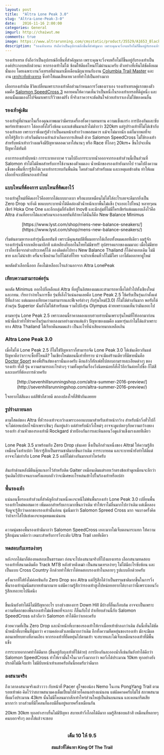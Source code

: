 ```yaml
---
layout: post
title:  "Altra Lone Peak 3.0"
slug: "Altra-Lone-Peak-3-0"
date:   2016-11-16 2:00:00
categories: General
imgurl: http://chaiwut.me
comments: true
image: https://www.altrarunning.com/cmsstatic/product/35529/A1653_BlackRed_btn3_xl.jpg
description: "รองเท้าเทรล ยังถือว่าเป็นอุปกรณ์อีกชิ้นที่สำคัญมาก เพราะคุณจะวิ่งจบหรือไม่ก็ขึ้นอยู่กับรองเท้าเป็นองค์ประกอบหลักด้วยนะ หากรองเท้าไม่ได้ ซ้อมให้ดีแค่ไหนก็ไม่ผ่านนะครับ ตัวอย่างที่เห็นได้ชัดคือผมนั่นเอง โดยเฉพาะงานวิ่งเทรลที่ผ่านมาเมื่อเดือนมิถุนายนกับงาน Columbia Trail Master และงาน เขาประทับช้างเทรล ซึ่งทำให้ผมเสียดายเวลาที่ทำไปเป็นอย่างมาก"
---
```

รองเท้าเทรล ยังถือว่าเป็นอุปกรณ์อีกชิ้นที่สำคัญมาก เพราะคุณจะวิ่งจบหรือไม่ก็ขึ้นอยู่กับรองเท้าเป็นองค์ประกอบหลักด้วยนะ หากรองเท้าไม่ได้ ซ้อมให้ดีแค่ไหนก็ไม่ผ่านนะครับ ตัวอย่างที่เห็นได้ชัดคือผมนั่นเอง โดยเฉพาะงานวิ่งเทรลที่ผ่านมาเมื่อเดือนมิถุนายนกับงาน [Columbia Trail Master](http://chaiwut.me/2016/06/20/columbia-trail-master) และงาน [เขาประทับช้างเทรล](http://chaiwut.me/2016/06/20/Khaopratubchang-Compressport-Trail-2016) ซึ่งทำให้ผมเสียดายเวลาที่ทำไปเป็นอย่างมาก

เลือกรองเท้าผิด ชีวิตเปลี่ยนเพราะรองเท้าคือส่วนกำหนดการวิ่งของเราเอง รองเท้าเทรลคู่แรกของตัวผมคือ [Salomon SpeedCross 3](https://bestrangers.wordpress.com/2016/05/04/salomon-speedcross-3-review/) หลายคนให้ความเห็นว่าเป็นหนึ่งในรองเท้าเทรลที่ดีคู่หนึ่ง และตอนนั้นผมเองก็ไปจัดมาเพราะรีวิวของฝรั่ง ที่จริงเราควรจะตัดสินใจด้วยเท้าเราเองไม่ใช้ของคนอื่น

### รองเท้าคู่เดิม

รองเท้าคู่ที่ผ่านมาในเรื่องคุณภาพผมว่ามีครบเครื่องทั้งความทนทาน ความแข็งแกร่ง การป้องกันและซับพอร์ทเท้าของเรา ได้ลองทั้งใส่วิ่งซ้อม และแข่งขันมาแล้วไม่ต่ำกว่า 320km แต่รูปร่างเท้าที่ไม่ได้เข้ากับรองเท้าเลย เพราะเราพึ่งมารู้ตัวว่าเป็นคนหน้าเท้ากว้างพอสมควร แม้จะไม่มากนัก แต่ก็มากพอที่จะทำให้รู้สึกว่า เท้าเริ่มดันรองเท้าแล้วเกิดอาการเสียดสี ด้วย Salomon SpeedCross ไม่ใช้รองเท้าสำหรับหน้าเท้ากว้างผมจึงมีปัญหาตลอดเวลาใส่นานๆ หรือ Race ที่ไกลๆ 20km+ ขึ้นไปจะเห็นปัญหาได้ทันที

อาการรองเท้าบีบหน้า การระบายอากาศ รวมไปถึงการระบายน้ำออกจากรองเท้าส่วนนี้เป็นส่วนที่ Salomon ทำได้ไม่ดีพอสำหรับการใช้งานของตัวผมเอง น้ำหนักของรองเท้ายังมากไป รวมไปถึงความแข็งของพื้นที่เรารู้สึกได้เวลาเท้ากระทบกันพื้นดิน โดยส่วนตัวสำหรับผม และเหตุผลข้างต้น ทำให้ผมเลือกที่จะเปลี่ยนรองเท้าใหม่

### แบบไหนที่ต้องการ แบบไหนที่คิดเอาไว้

รองเท้าคู่ใหม่ที่คิดเอาไว้คืออยากได้แบบบางเบา หรือแบบเหมือนไม่ได้ใส่อะไรเลยจะดีมากยิ่งเป็น Zero Drop จะยิ่งดี ขอแบบระบายน้ำได้ดีคล่องตัวน้ำหนักเบาพื้นไม่แข็ง (จะเยอะไปไหน) หลายๆคนเชียร์ Hoka One One และอีกกลุ่มก็ยังเชียร์ Inov8 และมีกลุ่มที่ไม่มีใครเชียร์แต่ผมแอบเล็งไว้คือ Altra ส่วนที่อยากได้และพร้อมจะเอาเลยทันทีถ้าหาได้นั่นก็คือ New Balance Minimus

<center><img src="https://bestrangers.files.wordpress.com/2016/11/mt10-v4-outer2520space2520with2520red-234763be.jpeg?w=736" alt=""><br>[https://www.lyst.com/shop/mens-new-balance-sneakers/](https://www.lyst.com/shop/mens-new-balance-sneakers/)</center>

เริ่มต้นตามหารองเท้ารุ่นนี้เลยทันที เพราะมีคุณสมบัติที่ผมอยากได้เกือบทั้งหมดเลยทีเดียว ผมรู้จักรองเท้ารุ่นนี้จากเหลียงมาอีกที แต่เหลียงก็บอกในไทยไม่มีขาย!!  อุปสรรคแรกของผมมาละ เมื่อไม่มีขาย เราก็หาซื้อจากต่างประเทศก็ได้ ลองติดต่อไปทาง New Balance Thailand ก็ได้คำตอบเดิม ไม่มีขาย และไม่นำเข้า ครั้นจะซื้อผ่านเว็บก็ไม่ส่งที่ไทย จะฝากเพื่อนหิ้วก็ไม่มีใคร เอางี้ตัดออกหาคู่ใหม่

พอตัดตัวเลือกนี้ออก ก็คงไม่เหลืออะไรแล้วนอกจาก Altra LonePeak

### เทียบความสามารถต่อรุ่น

พอตัด Minimus ออกไปก็เหลือแต่ Altra ที่อยู่ในลิสของผมและสามารถหาซื้อได้ทั่วไปทั้งเชียงใหม่ และกทม. เรียกว่าง่ายในการซื้อ รุ่นที่เล็งไว้แน่นอนเลยคือ Lone Peak 2.5 ใช้ครับเป็นรุ่นเก่าตั้งแต่ปีที่แล้วละ แต่ผมลองเทียบความสามารถและฟีเจอร์ต่างๆ กับรุ่นใหม่(3.0) ก็ไม่ได้ต่างกันมาก พอรับได้ ส่วนรุ่น Superior นั้นยังไม่ใช่สำหรับผม รวมไปถึงรุ่น Olympus ด้วยเพราะผมเห็นว่ามันเยอะไป

ตามหารุ่น Lone Peak 2.5 เพราะตอนนี้ราคาลดลงแบบฮวบฮาบนั่นเพราะรุ่นไหม่ที่ไห้ออกมาก่อนหน้านี้แล้วทำให้ราคาในรุ่นเก่าตกลงมาอย่างมากแต่แล้ว ปัญหาของผมคือ ผมหารุ่นเก่าไม่ได้แล้วเพราะทาง Altra Thailand ได้เรียกคืนหมดแล้ว เป็นอะไรที่น่าเสียดายมากเหลือเกิน

### Altra Lone Peak 3.0

เมื่อไม่ได้ Lone Peak 2.5 ก็ไม่ใช่ปัญหาเราก็สามารถจัด Lone Peak 3.0 ได้เช่นเดียวกันแต่ปัญหาคือว่าเราจะซื้อที่ไหนดี? ในเชียงใหม่ตอนนี้เท่าที่ทราบ น่าจะมีแค่ร้านเดียวที่มีขายนั่นคือ [Doctor Sport](https://www.facebook.com/DoctorSportShop) ของพี่ปรินส์ของเรานั่นเองครับ ดึกแล้วก็ทักเฟสไปสอบถามรายละเอียดต่างๆ ของรองเท้า ทั้งสี รุ่น ความสามารถอะไรต่างๆ รวมทั้งคุยกันเรื่องวิ่งนิดหน่อยก็สั่งไว้อีกวันค่อยไปซื้อ ก็ได้สีและเบอร์ที่ต้องการด้วยครับ

<center><img src="https://bestrangers.files.wordpress.com/2016/11/altra-lone-peak-3-0-web.jpg" alt=""><br>[http://sevenhillsrunningshop.com/altra-summer-2016-preview/](http://sevenhillsrunningshop.com/altra-summer-2016-preview/)</center>

ใจอยากได้สีแดง แต่สีฟ้าก็สวยดี ตกลงปลงใจที่สีฟ้ากันเลยยย

### รูปร่างภายนอก

ตามไสตล์ของ Altra ที่หัวรองเท้าจะกว้างเพราะออกแบบมาสำหรับเท้าหน้ากว้าง สำหรับนักวิ่งทั่วไปก็จะไม่ค่อยแปลกใจนักเพราะชินๆ กันอยู่แล้ว แต่สำหรับนักวิ่งใหม่ๆ อาจจะดูแปลกๆกับความกว้างของรองเท้า ส่วนหัวของรองเท้ามี Rockgard ช่วยป้องกันการเตะหินตอนวิ่งดูแล้วแข็งแรงเลยทีเดียว

<center><img src="https://bestrangers.files.wordpress.com/2016/11/foot-space.jpg" alt=""></center>

Lone Peak 3.5 มาพร้อมกับ Zero Drop เช่นเคย ซึ่งเป็นอีกส่วนหนึ่งของ Altral ให้ความรู้สึกเหมือนวิ่งเท้าเปล่า ให้เรารู้สึกเป็นธรรมชาติมากขึ้นกว่าเดิม การระบายลม และระบายน้ำยังทำได้ดีแต่อาจจะไม่เท่ากับ Lone Peak 2.5 แต่ก็ไม่ต่างกันมากเท่าไหร่ครับ

<center><img src="https://bestrangers.files.wordpress.com/2016/11/zero-drop-2.jpg?w=736" alt=""></center>

ส้นเท้าด้านหลังมีตีนตุ๊กแกเอาไว้สำหรับติด Gaiter เหมือนเดิมแต่รอยเว้าตรงข้อเท้าดูเหมือนจะลึกว่ารุ่นเดิมไปบ้างจนบางครั้งแอบกลัวว่าจะมีเศษอะไรหล่นเข้าไปในร้องเท้าหรือเปล่า

### พื้นรองเท้า

แน่นอนซื้อรองเท้าส่วนที่สำคัญอีกส่วนหนึ่งคงจะหนีไม่พ้นพื้นรองเท้า Lone Peak 3.0 เปลี่ยนพื้นรองเท้าใหม่พอสมควร เพิ่มดอกสำหรับเกาะมากขึ้นกว่าเดิม ทำให้เราไม่ลื่นมากไปกว่าเดิม แต่เมื่อลองจับดูจะรู้สึกว่าดอกของรองเท้านั้นอ่อน นุ่มนิ่มกว่า Salomon Spreed Cross มาก จนบางครั้งคิดว่าถ้าเราใส่ไปแข่งคงจะหลุดหมดแน่นอน

<center><img src="https://bestrangers.files.wordpress.com/2016/11/altra-lone-peak-collection-mesh-low.jpg?w=736" alt=""></center>

ความนุ่มของพื้นรองเท้ามีมากว่า Salomon SpeedCross เยอะมากไม่เจ็บตอนกระแทก ให้ความรู้สึกนุ่มนวลดีกว่า เหมาะสำหรับการวิ่งระดับ Ultra Trail เลยทีเดียว

### ทดสอบกับเทรลง่ายๆ

หลังจากได้มาก็ต้องทดสอบเป็นธรรมดา ก่อนจะไปลงสนามจริงที่โป่งแยงเทรล เลือกสนามทดสอบรองเท้าที่สนามเดิมคือ Track MTB หลังห้วยตึงเฒ่า เป็นสนามเทรลง่ายๆ ไม่ได้มีอะไรซับซ้อน และเป็นแบบ Cross Country อีกด้วยทำให้เราได้ทดสอบรองเท้าในหลายๆ รูปแบบอีกด้วยครับ

ครั้งแรกที่ใส่ยังไม่ค่อยชินกับ Zero Drop ของ Altra แต่ก็รู้สึกได้ว่าเป็นธรรมชาติมากขึ้นในการวิ่ง พื้นรองเท้านุ่มนิ่มสบายเท้ามากมาย แต่มีความรู้สึกว่ารองเท้าสูงไปหน่อยอยากได้บางกว่านี้เพราะตอนวิ่งรู้สึกเทอะทะไปนิดนึง

<center><img src="https://bestrangers.files.wordpress.com/2016/11/altra-lone-peak-collection-neoshell-low.jpg?w=736" alt=""></center>

ขึ้นเนินยังทำได้ดีไม่มีปัญหาอะไร บางช่วงของการ Down Hill มีบ้างที่ลื่นเกือบล้ม อาจจะเป็นเพราะความที่ดอกของพื้นรองเท้าไม่แข็งพอที่จะเกาะ ก็ลื่นกับไป ถ้าเทียบส่วนนี้กับ Salomon SpeedCross แล้วถือว่า Salomon ทำได้ดีกว่าเยอะครับ

ด้วยความที่เป็น Zero Drop และน้ำหนักที่เบาของรองเท้าให้เราเมื่อยเท้าช้าลงกว่าเดิม อันนี้เห็นได้ชัด น้ำหนักที่เบาพื้นที่นุ่มกว่า ความคล่องตัวเลยมีมากกว่าเดิม อีกทั้งความยืดหยุ่นของรองเท้า มักจะมีผลตอนเหยียบทางที่ลาดเอียง หากรองเท้าที่ยืดหยุ่นไปตามเท้า จะสบายและไม่เจ็บเหมือนรองเท้าที่มีพื้นแข็ง

การระบายอากาศทำได้ดีมาก (ขึ้นอยู่กับถุงเท้าที่ใช้ด้วย) การป้องกันละอองน้ำก็เช่นกันยังทำได้ดีกว่า Salomon SpeedCross ทำให้เรามั่นใจในเวลาวิ่งมากกว่า พอวิ่งได้ประมาณ 10km ทุกอย่างยังปรกติไม่มีเจ็บเท้า ไม่มีบีบหน้าเท้าเลยครับอันนี้ยอมรับว่าดีมาก

### ลงสนามจริง

ถึงเวลาลงสนามจริงแล้วววว กับหน้าที่ Pacer คู่ใจของน้อง Nemo ในงาน PongYang Trail ตามรอยเท้าพ่อ คิดไว้ว่าสภาพสนามคงเต็มเปี่ยมไปด้วยโคลนอย่างแน่นอน แต่ผิดคาดครับไม่ใช่ สภาพสนามที่ผมวิ่งประมาณ 43km นั้นไม่มีโคลนมากสักเท่าไหร่ส่วนใหญ่เป็นดินบนถนน และคอนกรีตเสียมากกว่า บางส่วนที่มีโคลนก็แอบมีลื่นอยู่หลายครั้งเหมือนกัน

20km 30km ทุกอย่างราบรื่นไม่มีปัญหา สบายเท้าวิ่งไกลได้ดีมาก ผมรู้สึกชอบแล้วสิ เหมือนที่หลายๆคนบอกจริงๆ ลองใส่แล้วจะชอบ

<center><img src="https://bestrangers.files.wordpress.com/2016/11/15068517_1812122852403403_79306162891951679_o.jpg?w=736" alt=""></center>

<center>
    <h3>เต็ม 10 ให้ 9.5</h3>
</center>

<center>
    <h4>สมแล้วที่ได้ฉายา King Of The Trail</h4>
</center>